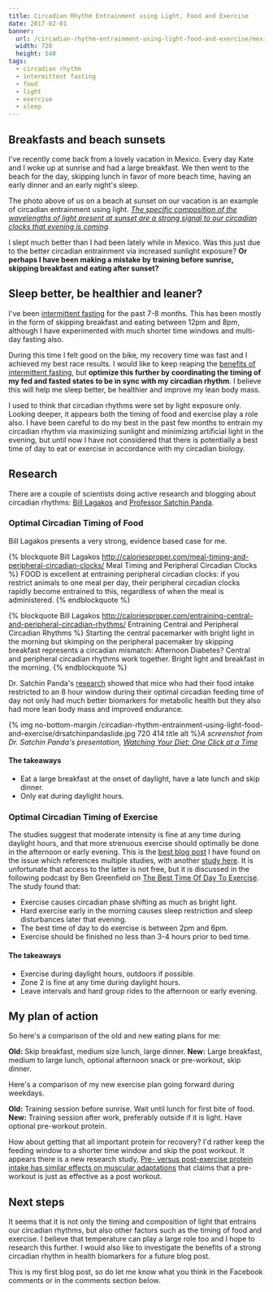 ```yaml
---
title: Circadian Rhythm Entrainment using Light, Food and Exercise
date: 2017-02-01
banner: 
  url: /circadian-rhythm-entrainment-using-light-food-and-exercise/mexico.jpg
  width: 720
  height: 540
tags: 
  - circadian rhythm 
  - intermittent fasting 
  - food 
  - light 
  - exercise 
  - sleep
---
```

## Breakfasts and beach sunsets <span> </span>

I've recently come back from a lovely vacation in Mexico. Every day Kate and I woke up at sunrise and had a large breakfast. We then went to the beach for the day, skipping lunch in favor of more beach time, having an early dinner and an early night's sleep.

The photo above of us on a beach at sunset on our vacation is an example of circadian entrainment using light. *[The specific composition of the wavelengths of light present at sunset are a strong signal to our circadian clocks that evening is coming](http://www.sciencemag.org/news/2015/04/colors-help-set-body-s-internal-clock)*.

I slept much better than I had been lately while in Mexico. Was this just due to the better circadian entrainment via increased sunlight exposure? **Or perhaps I have been making a mistake by training before sunrise, skipping breakfast and eating after sunset?**

## Sleep better, be healthier and leaner?

I've been [intermittent fasting](http://bradpilon.com/introduction-to-intermittent-fasting/) for the past 7-8 months. This has been mostly in the form of skipping breakfast and eating between 12pm and 8pm, although I have experimented with much shorter time windows and multi-day fasting also. 

During this time I felt good on the bike, my recovery time was fast and I achieved my best race results.  I would like to keep reaping the [benefits of intermittent fasting](http://www.marksdailyapple.com/health-benefits-of-intermittent-fasting/), but **optimize this further by coordinating the timing of my fed and fasted states to be in sync with my circadian rhythm**. I believe this will help me sleep better, be healthier and improve my lean body mass.

I used to think that circadian rhythms were set by light exposure only. Looking deeper, it appears both the timing of food and exercise play a role also. I have been careful to do my best in the past few months to entrain my circadian rhythm via maximizing sunlight and minimizing artificial light in the evening, but until now I have not considered that there is potentially a best time of day to eat or exercise in accordance with my circadian biology.

## Research

There are a couple of scientists doing active research and blogging about circadian rhythms: [Bill Lagakos](http://caloriesproper.com/about-me/) and [Professor Satchin Panda](http://www.salk.edu/scientist/satchidananda-panda/).

### Optimal Circadian Timing of Food

Bill Lagakos presents a very strong, evidence based case for me.

{% blockquote Bill Lagakos http://caloriesproper.com/meal-timing-and-peripheral-circadian-clocks/ Meal Timing and Peripheral Circadian Clocks %}
FOOD is excellent at entraining peripheral circadian clocks: if you restrict animals to one meal per day, their peripheral circadian clocks rapidly become entrained to this, regardless of when the meal is administered.
{% endblockquote %}

{% blockquote Bill Lagakos http://caloriesproper.com/entraining-central-and-peripheral-circadian-rhythms/ Entraining Central and Peripheral Circadian Rhythms %}
Starting the central pacemarker with bright light in the morning but skimping on the peripheral pacemaker by skipping breakfast represents a circadian mismatch: Afternoon Diabetes? Central and peripheral circadian rhythms work together.  Bright light and breakfast in the morning.
{% endblockquote %}

Dr. Satchin Panda's [research](https://www.youtube.com/watch?time_continue=29&v=qPpAvvPG0nc) showed that mice who had their food intake restricted to an 8 hour window during their optimal circadian feeding time of day not only had much better biomarkers for metabolic health but they also had more lean body mass and improved endurance.

{% img no-bottom-margin /circadian-rhythm-entrainment-using-light-food-and-exercise/drsatchinpandaslide.jpg 720 414 title alt %}*A screenshot from Dr. Satchin Panda's presentation, [Watching Your Diet: One Click at a Time](https://www.youtube.com/watch?time_continue=29&v=qPpAvvPG0nc)*

#### The takeaways

* Eat a large breakfast at the onset of daylight, have a late lunch and skip dinner.
* Only eat during daylight hours.

### Optimal Circadian Timing of Exercise

The studies suggest that moderate intensity is fine at any time during daylight hours, and that more strenuous exercise should optimally be done in the afternoon or early evening. This is the [best blog post](http://bayesianbodybuilding.com/best-time-to-work-out/) I have found on the issue which references multiple studies, with another [study here](http://journals.lww.com/nsca-jscr/Citation/2017/01000/Effect_of_Time_of_Day_on_Biochemical_Markers_in.30.aspx). It is unfortunate that access to the latter is not free, but it is discussed in the following podcast by Ben Greenfield on [The Best Time Of Day To Exercise](https://www.youtube.com/watch?v=QvIT49L8Oo4&t=1444s). The study found that: 

* Exercise causes circadian phase shifting as much as bright light.
* Hard exercise early in the morning causes sleep restriction and sleep disturbances later that evening.
* The best time of day to do exercise is between 2pm and 6pm.
* Exercise should be finished no less than 3-4 hours prior to bed time.

#### The takeaways

* Exercise during daylight hours, outdoors if possible.
* Zone 2 is fine at any time during daylight hours.
* Leave intervals and hard group rides to the afternoon or early evening.

## My plan of action

So here's a comparison of the old and new eating plans for me:

**Old:** Skip breakfast, medium size lunch, large dinner.
**New:** Large breakfast, medium to large lunch, optional afternoon snack or pre-workout, skip dinner.

Here's a comparison of my new exercise plan going forward during weekdays.

**Old:** Training session before sunrise. Wait until lunch for first bite of food.
**New:** Training session after work, preferably outside if it is light. Have optional pre-workout protein.

How about getting that all important protein for recovery? I'd rather keep the feeding window to a shorter time window and skip the post workout. It appears there is a new research study, [Pre- versus post-exercise protein intake has similar effects on muscular adaptations](https://peerj.com/articles/2825.pdf) that claims that a pre-workout is just as effective as a post workout.


## Next steps

It seems that it is not only the timing and composition of light that entrains our circadian rhythms, but also other factors such as the timing of food and exercise. I believe that temperature can play a large role too and I hope to research this further. I would also like to investigate the benefits of a strong circadian rhythm in health biomarkers for a future blog post. 

This is my first blog post, so do let me know what you think in the Facebook comments or in the comments section below.






